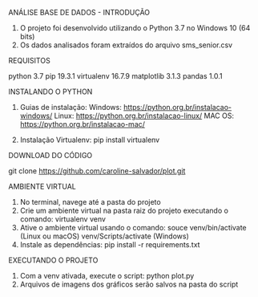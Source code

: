 ANÁLISE BASE DE DADOS - INTRODUÇÃO

1. O projeto foi desenvolvido utilizando o Python 3.7 no Windows 10 (64 bits)
2. Os dados analisados foram extraídos do arquivo sms_senior.csv

REQUISITOS

python 3.7
pip 19.3.1
virtualenv 16.7.9
matplotlib 3.1.3
pandas 1.0.1

INSTALANDO O PYTHON

1. Guias de instalação:
	Windows: https://python.org.br/instalacao-windows/
	Linux: https://python.org.br/instalacao-linux/
	MAC OS: https://python.org.br/instalacao-mac/
	
2. Instalação Virtualenv: 
	pip install virtualenv

DOWNLOAD DO CÓDIGO

 git clone https://github.com/caroline-salvador/plot.git

AMBIENTE VIRTUAL

1. No terminal, navege até a pasta do projeto
2. Crie um ambiente virtual na pasta raiz do projeto executando o comando:
	virtualenv venv
3. Ative o ambiente virtual usando o comando:
	souce venv/bin/activate (Linux ou macOS)
	venv/Scripts/activate (Windows)
4. Instale as dependências:
	pip install -r requirements.txt

EXECUTANDO O PROJETO

1. Com a venv ativada, execute o script:
	python plot.py
2. Arquivos de imagens dos gráficos serão salvos na pasta do script
